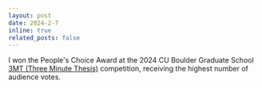 ```yaml
---
layout: post
date: 2024-2-7
inline: true
related_posts: false
---
```


I won the People's Choice Award at the 2024 CU Boulder Graduate School [3MT (Three Minute Thesis)](https://www.colorado.edu/graduateschool/services-resources/professional-development/three-minute-thesis) competition, receiving the highest number of audience votes.